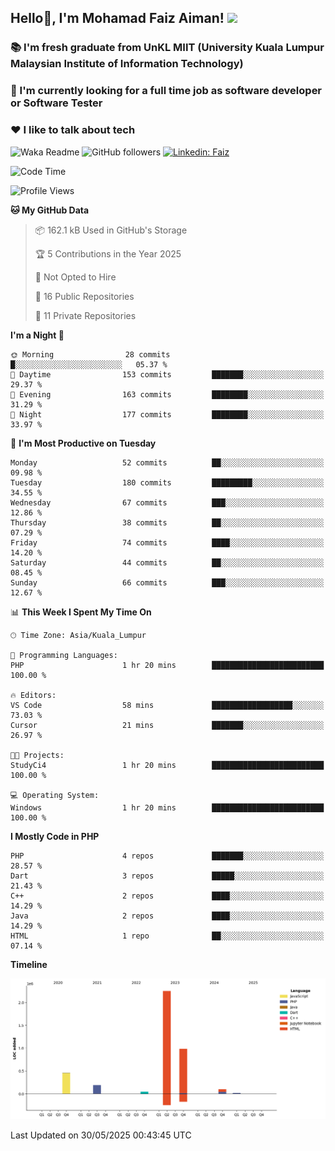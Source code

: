 <h2> Hello👋, I'm Mohamad Faiz Aiman! <img src="https://media.giphy.com/media/12oufCB0MyZ1Go/giphy.gif" width="50"></h2>

### 📚 I'm fresh graduate from UnKL MIIT (University Kuala Lumpur Malaysian Institute of Information Technology)
###  🔭 I'm currently looking for a full time job as software developer or Software Tester
###  ❤️ I like to talk about tech 


![Waka Readme](https://github.com/anmol098/anmol098/workflows/Waka%20Readme/badge.svg)
![GitHub followers](https://img.shields.io/github/followers/faizaiman?label=Follow&style=social)
[![Linkedin: Faiz](https://img.shields.io/badge/-Faiz-blue?style=flat-square&logo=Linkedin&logoColor=white&link=https://www.linkedin.com/in/mohamad-faiz-aiman-623747192/)](https://www.linkedin.com/in/mohamad-faiz-aiman-623747192/)

<!--START_SECTION:waka-->
![Code Time](http://img.shields.io/badge/Code%20Time-316%20hrs%2040%20mins-blue)

![Profile Views](http://img.shields.io/badge/Profile%20Views-0-blue)

**🐱 My GitHub Data** 

> 📦 162.1 kB Used in GitHub's Storage 
 > 
> 🏆 5 Contributions in the Year 2025
 > 
> 🚫 Not Opted to Hire
 > 
> 📜 16 Public Repositories 
 > 
> 🔑 11 Private Repositories 
 > 
**I'm a Night 🦉** 

```text
🌞 Morning                28 commits          █░░░░░░░░░░░░░░░░░░░░░░░░   05.37 % 
🌆 Daytime                153 commits         ███████░░░░░░░░░░░░░░░░░░   29.37 % 
🌃 Evening                163 commits         ████████░░░░░░░░░░░░░░░░░   31.29 % 
🌙 Night                  177 commits         ████████░░░░░░░░░░░░░░░░░   33.97 % 
```
📅 **I'm Most Productive on Tuesday** 

```text
Monday                   52 commits          ██░░░░░░░░░░░░░░░░░░░░░░░   09.98 % 
Tuesday                  180 commits         █████████░░░░░░░░░░░░░░░░   34.55 % 
Wednesday                67 commits          ███░░░░░░░░░░░░░░░░░░░░░░   12.86 % 
Thursday                 38 commits          ██░░░░░░░░░░░░░░░░░░░░░░░   07.29 % 
Friday                   74 commits          ████░░░░░░░░░░░░░░░░░░░░░   14.20 % 
Saturday                 44 commits          ██░░░░░░░░░░░░░░░░░░░░░░░   08.45 % 
Sunday                   66 commits          ███░░░░░░░░░░░░░░░░░░░░░░   12.67 % 
```


📊 **This Week I Spent My Time On** 

```text
🕑︎ Time Zone: Asia/Kuala_Lumpur

💬 Programming Languages: 
PHP                      1 hr 20 mins        █████████████████████████   100.00 % 

🔥 Editors: 
VS Code                  58 mins             ██████████████████░░░░░░░   73.03 % 
Cursor                   21 mins             ███████░░░░░░░░░░░░░░░░░░   26.97 % 

🐱‍💻 Projects: 
StudyCi4                 1 hr 20 mins        █████████████████████████   100.00 % 

💻 Operating System: 
Windows                  1 hr 20 mins        █████████████████████████   100.00 % 
```

**I Mostly Code in PHP** 

```text
PHP                      4 repos             ███████░░░░░░░░░░░░░░░░░░   28.57 % 
Dart                     3 repos             █████░░░░░░░░░░░░░░░░░░░░   21.43 % 
C++                      2 repos             ████░░░░░░░░░░░░░░░░░░░░░   14.29 % 
Java                     2 repos             ████░░░░░░░░░░░░░░░░░░░░░   14.29 % 
HTML                     1 repo              ██░░░░░░░░░░░░░░░░░░░░░░░   07.14 % 
```



**Timeline**

![Lines of Code chart](https://raw.githubusercontent.com/faizaiman/faizaiman/main/assets/bar_graph.png)


 Last Updated on 30/05/2025 00:43:45 UTC
<!--END_SECTION:waka-->
